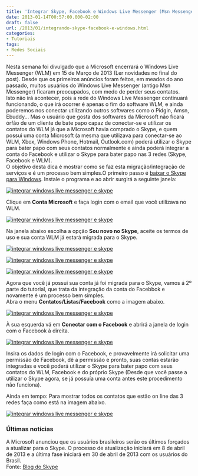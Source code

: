 ```yaml
---
title: 'Integrar Skype, Facebook e Windows Live Messenger (Msn Messenger)'
date: 2013-01-14T00:57:00.000-02:00
draft: false
url: /2013/01/integrando-skype-facebook-e-windows.html
categories:
- Tutoriais
tags: 
- Redes Sociais
---
```


Nesta semana foi divulgado que a Microsoft encerrará o Windows Live Messenger (WLM) em 15 de Março de 2013 (Ler novidades no final do post). Desde que os primeiros anúncios foram feitos, em meados do ano passado, muitos usuários do Windows Live Messenger (antigo Msn Messenger) ficaram preocupados, com medo de perder seus contatos.  
Isto não irá acontecer, pois a rede do Windows Live Messenger continuará funcionando, o que irá ocorrer é apenas o fim do software WLM, e ainda poderemos nos conectar utilizando outros softwares como o Pidgin, Amsn, Ebuddy... Mas o usuário que gosta dos softwares da Microsoft não ficará órfão de um cliente de bate papo capaz de conectar-se e utilizar os contatos do WLM já que a Microsoft havia comprado o Skype, e quem possui uma conta Microsoft (a mesma que utilizava para conectar-se ao WLM, Xbox, Windows Phone, Hotmail, Outlook.com) poderá utilizar o Skype para bater papo com seus contatos normalmente e ainda poderá integrar a conta do Facebook e utilizar o Skype para bater papo nas 3 redes (Skype, Facebook e WLM).  
O objetivo desta dica é mostrar como se faz esta migração/integração de serviços e é um processo bem simples.O primeiro passo é [baixar o Skype para Windows](http://www.skype.com/intl/pt-br/get-skype/on-your-computer/windows/downloading/). Instale o programa e ao abrir surgirá a seguinte janela:  

[![integrar windows live messenger e skype](https://1.bp.blogspot.com/--v-14HtWuuw/UPNsC-igL1I/AAAAAAAAAHg/7FAQw7JrbF0/s640/skype01.png "integrar windows live messenger e skype")](http://1.bp.blogspot.com/--v-14HtWuuw/UPNsC-igL1I/AAAAAAAAAHg/7FAQw7JrbF0/s1600/skype01.png)

Clique em **Conta Microsoft** e faça login com o email que você utilizava no WLM.  

[![integrar windows live messenger e skype](https://1.bp.blogspot.com/-McVQVtEY8Yg/UPNuJjz9sZI/AAAAAAAAAH0/IVViqGw4xb4/s640/skype02.png "integrar windows live messenger e skype")](http://1.bp.blogspot.com/-McVQVtEY8Yg/UPNuJjz9sZI/AAAAAAAAAH0/IVViqGw4xb4/s1600/skype02.png)

Na janela abaixo escolha a opção **Sou novo no Skype**, aceite os termos de uso e sua conta WLM já estará migrada para o Skype.  

[![integrar windows live messenger e skype](https://1.bp.blogspot.com/-vV5CVTlm2hU/UhFaCr2rrPI/AAAAAAAAAYQ/x5HRiRXFjEo/s640/skype03.png "integrar windows live messenger e skype")](http://1.bp.blogspot.com/-vV5CVTlm2hU/UhFaCr2rrPI/AAAAAAAAAYQ/x5HRiRXFjEo/s1600/skype03.png)

  

[![integrar windows live messenger e skype](https://4.bp.blogspot.com/-ksBzQjjw-48/UPNvFADKlcI/AAAAAAAAAIQ/M6mqyfBzmac/s640/skype04.png "integrar windows live messenger e skype")](http://4.bp.blogspot.com/-ksBzQjjw-48/UPNvFADKlcI/AAAAAAAAAIQ/M6mqyfBzmac/s1600/skype04.png)

  

[![integrar windows live messenger e skype](https://4.bp.blogspot.com/-K7GDsrTXL60/UhFaQY2uHII/AAAAAAAAAYY/-aVFHDUtxZU/s640/skype05.png "integrar windows live messenger e skype")](http://4.bp.blogspot.com/-K7GDsrTXL60/UhFaQY2uHII/AAAAAAAAAYY/-aVFHDUtxZU/s1600/skype05.png)

  
Agora que você já possui sua conta já foi migrada para o Skype, vamos á 2º parte do tutorial, que trata da integração da conta do Facebbok e novamente é um processo bem simples.  
Abra o menu **Contatos/Listas/Facebook** como a imagem abaixo.  

[![integrar windows live messenger e skype](https://4.bp.blogspot.com/-Cq5KSWOdv7I/UPNx8f4NDgI/AAAAAAAAAI0/UB4KWkJO5zk/s640/skype06.png "integrar windows live messenger e skype")](http://4.bp.blogspot.com/-Cq5KSWOdv7I/UPNx8f4NDgI/AAAAAAAAAI0/UB4KWkJO5zk/s1600/skype06.png)

  
À sua esquerda vá em **Conectar com o Facebook** e abrirá a janela de login com o Facebook à direita.  

[![integrar windows live messenger e skype](https://4.bp.blogspot.com/-leGFL5Hqucs/UhFac4MssMI/AAAAAAAAAYg/yMsUVG_VHOM/s640/skype07.png "integrar windows live messenger e skype")](http://4.bp.blogspot.com/-leGFL5Hqucs/UhFac4MssMI/AAAAAAAAAYg/yMsUVG_VHOM/s1600/skype07.png)

  
Insira os dados de login com o Facebook, e provavelmente irá solicitar uma permissão de Facebook, dê a permissão e pronto, suas contas estarão integradas e você poderá utilizar o Skype para bater papo com seus contatos do WLM, Facebook e do próprio Skype (Desde que você passe a utilizar o Skype agora, se já possuía uma conta antes este procedimento não funciona).  
  
Ainda em tempo: Para mostrar todos os contatos que estão on line das 3 redes faça como está na imagem abaixo.  

[![integrar windows live messenger e skype](https://4.bp.blogspot.com/-hgsLwt2LiAI/UhFa72CaiQI/AAAAAAAAAYo/sueYkYHxN-A/s640/skype08.png "integrar windows live messenger e skype")](http://4.bp.blogspot.com/-hgsLwt2LiAI/UhFa72CaiQI/AAAAAAAAAYo/sueYkYHxN-A/s1600/skype08.png)

### Últimas notícias

  
A Microsoft anunciou que os usuários brasileiros serão os últimos forçados a atualizar para o Skype. O processo de atualização iniciará em 8 de abril de 2013 e a última fase iniciará em 30 de abril de 2013 com os usuários do Brasil.  
Fonte: [Blog do Skype](http://blogs.skype.com/2013/02/15/skype-and-messenger-coming-together-the-next-chapter/#fbid=JmfyHO5W_uk)
